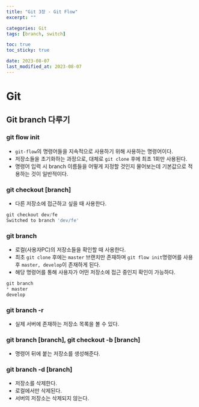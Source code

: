 ```yaml
---
title: "Git 3장 - Git Flow"
excerpt: ""

categories: Git
tags: [branch, switch]

toc: true
toc_sticky: true

date: 2023-08-07
last_modified_at: 2023-08-07
---
```


# Git

## Git branch 다루기

### git flow init

- `git-flow`의 명령어들을 지속적으로 사용하기 위해 사용하는 명령어이다.
- 저장소들을 초기화하는 과정으로, 대체로 `git clone` 후에 최초 1회만 사용된다.
- 명령어 입력 시 branch 이름들을 어떻게 지정할 것인지 물어보는데 기본값으로 적용하는 것이 일반적이다.

### git checkout [branch]

- 다른 저장소에 접근하고 싶을 때 사용한다.

```js
git checkout dev/fe
Switched to branch 'dev/fe'
```

### git branch

- 로컬(사용자PC)의 저장소들을 확인할 때 사용한다.
- 최초 `git clone` 후에는 `master` 브랜치만 존재하며 `git flow init`명령어를 사용 후 `master, develop`이 존재하게 된다.
- 해당 명령어를 통해 사용자가 어떤 저장소에 접근 중인지 확인이 가능하다.

```js
git branch
* master
develop
```

### git branch -r

- 실제 서버에 존재하는 저장소 목록을 볼 수 있다.

### git branch [branch], git checkout -b [branch]

- 명령어 뒤에 붙는 저장소를 생성해준다.

### git branch -d [branch]

- 저장소를 삭제한다.
- 로컬에서만 삭제된다.
- 서버의 저장소는 삭제되지 않는다.
